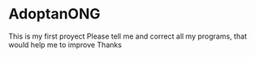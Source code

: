 # AdoptanONG
This is my first proyect 
Please tell me and correct all my programs, that would help me to improve
Thanks
